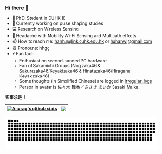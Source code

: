 ### Hi there 👋

<!--
**huhanwj/huhanwj** is a ✨ _special_ ✨ repository because its `README.md` (this file) appears on your GitHub profile.

-->

- 🔭 PhD. Student in CUHK IE
- 🌱 Currently working on pulse shaping studies
- 💻 Research on Wireless Sensing
- 🤔 Headache with Mobility Wi-Fi Sensing and Multipath effects
- 📫 How to reach me: hanhu@link.cuhk.edu.hk or huhanwj@gmail.com
- 😄 Pronouns: hhgg
- ⚡ Fun fact: 
    * Enthusiast on second-handed PC hardware
    * Fan of Sakamichi Groups (Nogizaka46 & Sakurazaka46/Keyakizaka46 & Hinatazaka46/Hiragana Keyakizaka46)
    * Some thoughts (in Simplified Chinese) are logged in [irregular_logs](https://github.com/han-storage/irregular-logs)
    * Person in avatar is 佐々木 舞香／ささき まいか Sasaki Maika.
    
**实事求是！**

| <a href="https://github.com/anuraghazra/github-readme-stats"><img align="center" src="https://github-readme-stats.vercel.app/api?username=huhanwj&show_icons=true&include_all_commits=true&theme=buefy&hide_border=true&count_private=true" alt="Anurag's github stats" /></a> | <a href="https://github.com/anuraghazra/github-readme-stats"><img align="center" src="https://github-readme-stats.vercel.app/api/top-langs/?username=huhanwj&exclude_repo=huhanwj.github.io&langs_count=6&size_weight=0.5&count_weight=0.5&hide_border=true" /></a> |
| ------------- | ------------- |

<div align="left"><img src="https://raw.githubusercontent.com/huhanwj/huhanwj/output/github-contribution-grid-snake.svg">
